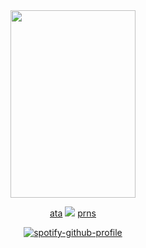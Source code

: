 <div align="center"> 

<img src="https://files.catbox.moe/zdowt7.png" width="200" height="300" />

[ata](https://kayyoko.atabook.org)   <img src="https://files.catbox.moe/eei0kf.gif" />   [prns](https://en.pronouns.page/@kayyoko) 

[![spotify-github-profile](https://spotify-github-profile.kittinanx.com/api/view?uid=bkvidebxpqkl6554wrmznnz8m&cover_image=true&theme=natemoo-re&show_offline=false&background_color=121212&interchange=false&bar_color=53b14f&bar_color_cover=true)](https://github.com/kittinan/spotify-github-profile)

</div> 
